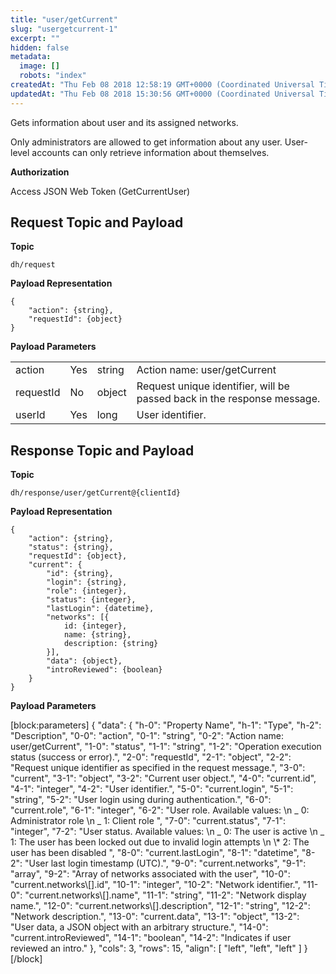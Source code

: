 ```yaml
---
title: "user/getCurrent"
slug: "usergetcurrent-1"
excerpt: ""
hidden: false
metadata: 
  image: []
  robots: "index"
createdAt: "Thu Feb 08 2018 12:58:19 GMT+0000 (Coordinated Universal Time)"
updatedAt: "Thu Feb 08 2018 15:30:56 GMT+0000 (Coordinated Universal Time)"
---
```

Gets information about user and its assigned networks.

Only administrators are allowed to get information about any user. User-level accounts can only retrieve information about themselves.

**Authorization**

Access JSON Web Token (GetCurrentUser)

## Request Topic and Payload

**Topic**

```text
dh/request
```

**Payload Representation**

```text
{
    "action": {string},
    "requestId": {object}
}
```

**Payload Parameters**

|           |     |        |                                                                         |
| :-------- | :-- | :----- | :---------------------------------------------------------------------- |
| action    | Yes | string | Action name: user/getCurrent                                            |
| requestId | No  | object | Request unique identifier, will be passed back in the response message. |
| userId    | Yes | long   | User identifier.                                                        |

## Response Topic and Payload

**Topic**

```text
dh/response/user/getCurrent@{clientId}
```

**Payload Representation**

```text
{
    "action": {string},
    "status": {string},
    "requestId": {object},
    "current": {
        "id": {string},
        "login": {string},
        "role": {integer},
        "status": {integer},
        "lastLogin": {datetime},
        "networks": [{
            id: {integer},
            name: {string},
            description: {string}
        }],
        "data": {object},
        "introReviewed": {boolean}
    }
}
```

**Payload Parameters**

[block:parameters]
{
  "data": {
    "h-0": "Property Name",
    "h-1": "Type",
    "h-2": "Description",
    "0-0": "action",
    "0-1": "string",
    "0-2": "Action name: user/getCurrent",
    "1-0": "status",
    "1-1": "string",
    "1-2": "Operation execution status (success or error).",
    "2-0": "requestId",
    "2-1": "object",
    "2-2": "Request unique identifier as specified in the request message.",
    "3-0": "current",
    "3-1": "object",
    "3-2": "Current user object.",
    "4-0": "current.id",
    "4-1": "integer",
    "4-2": "User identifier.",
    "5-0": "current.login",
    "5-1": "string",
    "5-2": "User login using during authentication.",
    "6-0": "current.role",
    "6-1": "integer",
    "6-2": "User role. Available values:  \n  _ 0: Administrator role  \n  _ 1: Client role ",
    "7-0": "current.status",
    "7-1": "integer",
    "7-2": "User status. Available values:  \n  _ 0: The user is active  \n  _ 1: The user has been locked out due to invalid login attempts  \n  \\* 2: The user has been disabled ",
    "8-0": "current.lastLogin",
    "8-1": "datetime",
    "8-2": "User last login timestamp (UTC).",
    "9-0": "current.networks",
    "9-1": "array",
    "9-2": "Array of networks associated with the user",
    "10-0": "current.networks\\[].id",
    "10-1": "integer",
    "10-2": "Network identifier.",
    "11-0": "current.networks\\[].name",
    "11-1": "string",
    "11-2": "Network display name.",
    "12-0": "current.networks\\[].description",
    "12-1": "string",
    "12-2": "Network description.",
    "13-0": "current.data",
    "13-1": "object",
    "13-2": "User data, a JSON object with an arbitrary structure.",
    "14-0": "current.introReviewed",
    "14-1": "boolean",
    "14-2": "Indicates if user reviewed an intro."
  },
  "cols": 3,
  "rows": 15,
  "align": [
    "left",
    "left",
    "left"
  ]
}
[/block]
